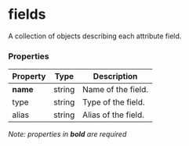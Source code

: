 # fields

A collection of objects describing each attribute field.

### Properties

| Property | Type | Description |
| --- | --- | --- |
| **name** | string | Name of the field. |
| type | string | Type of the field. |
| alias | string | Alias of the field. |

*Note: properties in **bold** are required*

